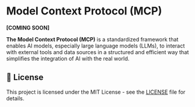 # Model Context Protocol (MCP)

**[COMING SOON]**

**The Model Context Protocol (MCP)** is a standardized framework that enables 
AI models, especially large language models (LLMs), to interact with external 
tools and data sources in a structured and efficient way that simplifies the 
integration of AI with the real world. 

## 📜 License

This project is licensed under the MIT License - see the [LICENSE](LICENSE) file for details.
